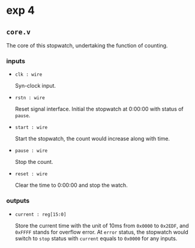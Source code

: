 # exp 4

## `core.v`

The core of this stopwatch, undertaking the function of counting.

### inputs

- `clk : wire`

  Syn-clock input.

- `rstn : wire`

  Reset signal interface. Initial the stopwatch at 0:00:00 with status of `pause`.

- `start : wire`

  Start the stopwatch, the count would increase along with time.

- `pause : wire`

  Stop the count.

- `reset : wire`

  Clear the time to 0:00:00 and stop the watch.

### outputs

- `current : reg[15:0]`

  Store the current time with the unit of 10ms from `0x0000` to `0x2EDF`, and `0xFFFF` stands for overflow error. At `error` status, the stopwatch would switch to `stop` status with `current` equals to `0x0000` for any inputs.

